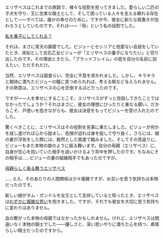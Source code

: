 <!-- title: 即席の養子縁組 -->
<!-- relationship: Family -->

エリザベスはこれまでの旅路で、様々な役割を担ってきました。愛らしい二匹の子犬を守り、王に忠実な騎士として、そして困っている人々を支える頼れる存在として――すべては、誰かの幸せのために。ですが今、彼女に新たな肩書きが加わろうとしていたのです。それは――『母』という名の役割でした。

[私を養子にしてくれる？](#embed:https://www.youtube.com/live/oVguNTPnDww?feature=shared&t=1902)

それは、まさに青天の霹靂でした。ビジューとセシリアと他愛ない会話をしていたとき、突如として古石乙女ビジューが「エリザベスの養子になりたい」と切り出したのです。その理由ときたら、「ブラッドフレイム」の姓を自分の名前に加えたい、ただそれだけ。

当然、エリザベスは面食らい、完全に不意を突かれました。しかし、キラキラと期待に満ちたビジューの瞳に見つめられれば、考える暇など与えられません。その熱意は、エリザベスの心を圧倒するほどだったのです。

ですが――人を幸せにすることこそ、エリザベスがずっと目指してきたことではなかったでしょうか？それはまさに、彼女の理想にぴったりと重なる願い。だからこそ、戸惑いを抱きながらも、彼女は決意をもってビジューを受け入れたのでした。

驚くべきことに、エリザベスはその役割を見事に果たしました。ビジューが何かを成し遂げれば心から励まし、危険が迫れば身を挺して守り抜く。さらには、娘の妻が浮気をした際には、毅然とした態度で臨みました。そしてその見返りに、ビジューもまた本物の娘のように振る舞います。自分の母親（エリザベス）に、自身が恋心を抱いていた相手を追いかけるよう背中を押したのです。ちなみにその相手は……ビジューの妻の結婚相手でもあったのですが。

[母親らしく振る舞うエリザベス](#embed:https://www.youtube.com/live/oVguNTPnDww?feature=shared&t=5752)

……ええ、そのあたりの人間関係は少々複雑ですが、お互いを思う気持ちは本物だったのです。

新しい娘がタム・ガンドルを女王として支持していると知ったとき、エリザベスは[わずかに複雑な思い](https://www.youtube.com/live/Tl7rUzJyc_0?feature=shared&t=9716)を抱きました。ですが、それでも彼女を大切に思う気持ちに変わりはありません。

血の繋がった本物の母親ではなかったかもしれません。けれど、エリザベスは間違いなく本物の騎士でした――優しさと、深い思いやりに満ちた心を持つ、素晴らしい騎士だったのですから。
